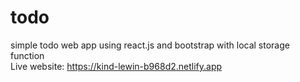 # todo
simple todo web app using react.js and bootstrap with local storage function<br />
Live website: https://kind-lewin-b968d2.netlify.app
